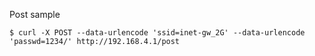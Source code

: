 Post sample

```
$ curl -X POST --data-urlencode 'ssid=inet-gw_2G' --data-urlencode 'passwd=1234/' http://192.168.4.1/post
```
